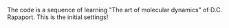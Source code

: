 The code is a sequence of learning "The art of molecular dynamics" of D.C. Rapaport.
This is the initial settings!
